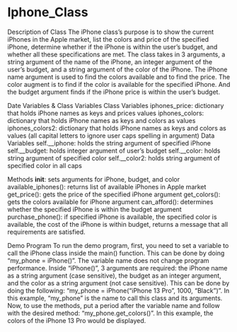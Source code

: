 # Iphone_Class
Description of Class
	The iPhone class’s purpose is to show the current iPhones in the Apple market, list the colors and price of the specified iPhone, determine whether if the iPhone is within the user’s budget, and whether all these specifications are met. The class takes in 3 arguments, a string argument of the name of the iPhone, an integer argument of the user’s budget, and a string argument of the color of the iPhone. The iPhone name argument is used to find the colors available and to find the price. The color augment is to find if the color is available for the specified iPhone. And the budget argument finds if the iPhone price is within the user’s budget. 

Date Variables & Class Variables
Class Variables 
	iphones_price: dictionary that holds iPhone names as keys and prices values
	iphones_colors: dictionary that holds iPhone names as keys and colors as values
iphones_colors2: dictionary that holds iPhone names as keys and colors as values (all     capital letters to ignore user caps spelling in argument)
Data Variables
	self.__iphone: holds the string argument of specified iPhone
	self.__budget: holds integer argument of user’s budget
	self.__color: holds string argument of specified color
	self.__color2: holds string argument of specified color in all caps

Methods
	__init__: sets arguments for iPhone, budget, and color
	available_iphones(): returns list of available iPhones in Apple market
	get_price(): gets the price of the specified iPhone argument
get_colors(): gets the colors available for iPhone argument
can_afford(): determines whether the specified iPhone is within the budget argument
purchase_phone(): if specified iPhone is available, the specified color is available, the cost of the iPhone is within budget, returns a message that all requirements are satisfied.

Demo Program
	To run the demo program, first, you need to set a variable to call the iPhone class inside the main() function. This can be done by doing “my_phone = iPhone()”. The variable name does not change program performance. Inside “iPhone()”, 3 arguments are required: the iPhone name as a string argument (case sensitive), the budget as an integer argument, and the color as a string argument (not case sensitive). This can be done by doing the following:  “my_phone = iPhone(“iPhone 13 Pro”, 1000, “Black”)”. In this example, “my_phone” is the name to call this class and its arguments. Now, to use the methods, put a period after the variable name and follow with the desired method: “my_phone.get_colors()”. In this example, the colors of the iPhone 13 Pro would be displayed. 
